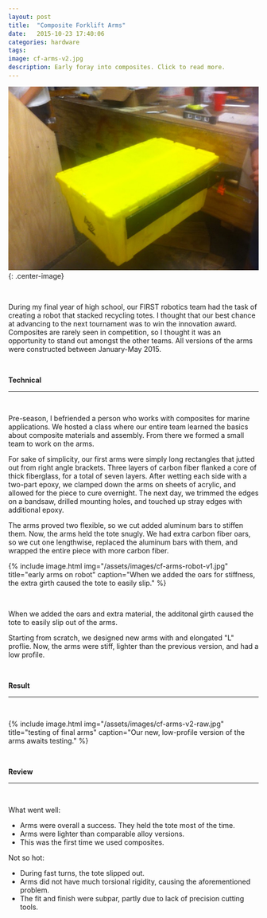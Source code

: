 ```yaml
---
layout: post
title:  "Composite Forklift Arms"
date:   2015-10-23 17:40:06
categories: hardware
tags:
image: cf-arms-v2.jpg
description: Early foray into composites. Click to read more.
---
```


![testing arms](/assets/images/cf-arms-v2.jpg "Our new, low profile arms held the tote snugly."){: .center-image}

<br>

During my final year of high school, our FIRST robotics team had the task of creating a robot that stacked recycling totes. I thought that our best chance at advancing to the next tournament was to win the innovation award. Composites are rarely seen in competition, so I thought it was an opportunity to stand out amongst the other teams. All versions of the arms were constructed between January-May 2015. 



<br>

**Technical**

---

<br>

Pre-season, I befriended a person who works with composites for marine applications. We hosted a class where our entire team learned the basics about composite materials and assembly. From there we formed a small team to work on the arms. 

For sake of simplicity, our first arms were simply long rectangles that jutted out from right angle brackets. Three layers of carbon fiber flanked a core of thick fiberglass, for a total of seven layers. After wetting each side with a two-part epoxy, we clamped down the arms on sheets of acrylic, and allowed for the piece to cure overnight. The next day, we trimmed the edges on a bandsaw, drilled mounting holes, and touched up stray edges with additional epoxy. 

The arms proved two flexible, so we cut added aluminum bars to stiffen them. Now, the arms held the tote snugly. We had extra carbon fiber oars, so we cut one lengthwise, replaced the aluminum bars with them, and wrapped the entire piece with more carbon fiber. 

{% include image.html
            img="/assets/images/cf-arms-robot-v1.jpg"
            title="early arms on robot"
            caption="When we added the oars for stiffness, the extra girth caused the tote to easily slip." %}

<br>

When we added the oars and extra material, the additonal girth caused the tote to easily slip out of the arms.

Starting from scratch, we designed new arms with and elongated "L" proflie. Now, the arms were stiff, lighter than the previous version, and had a low profile. 

<br>

**Result**

---

<br>

{% include image.html
            img="/assets/images/cf-arms-v2-raw.jpg"
            title="testing of final arms"
            caption="Our new, low-profile version of the arms awaits testing." %}

<br>

**Review**

---

<br>

What went well:

- Arms were overall a success. They held the tote most of the time.
- Arms were lighter than comparable alloy versions.
- This was the first time we used composites.

Not so hot:

- During fast turns, the tote slipped out.
- Arms did not have much torsional rigidity, causing the aforementioned problem. 
- The fit and finish were subpar, partly due to lack of precision cutting tools.
